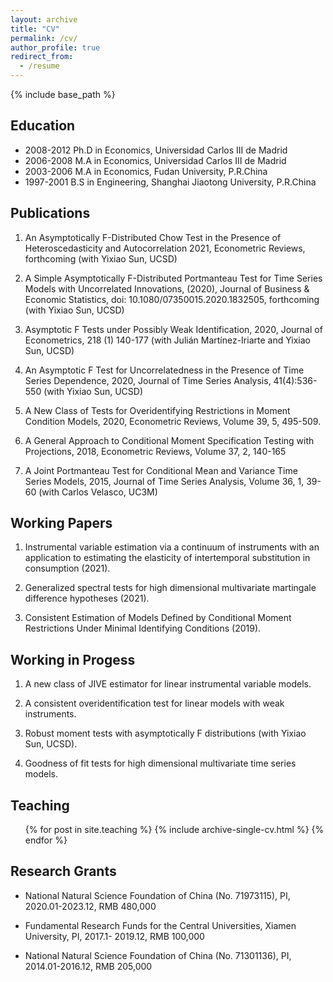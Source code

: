 ```yaml
---
layout: archive
title: "CV"
permalink: /cv/
author_profile: true
redirect_from:
  - /resume
---
```


{% include base_path %}

## Education

   * 2008-2012 Ph.D in Economics, Universidad Carlos III de Madrid
   * 2006-2008 M.A in Economics, Universidad Carlos III de Madrid
   * 2003-2006 M.A in Economics, Fudan University, P.R.China
   * 1997-2001 B.S in Engineering, Shanghai Jiaotong University, P.R.China


## Publications 
1. An Asymptotically F-Distributed Chow Test in the Presence of Heteroscedasticity and Autocorrelation 2021, Econometric Reviews, forthcoming (with Yixiao Sun, UCSD)

2. A Simple Asymptotically F-Distributed Portmanteau Test for Time Series Models with Uncorrelated Innovations, (2020), Journal of Business & Economic Statistics, doi: 10.1080/07350015.2020.1832505, forthcoming (with Yixiao Sun, UCSD)

3. Asymptotic F Tests under Possibly Weak Identification, 2020, Journal of Econometrics, 218 (1) 140-177 (with Julián Martínez-Iriarte and Yixiao Sun, UCSD)

4. An Asymptotic F Test for Uncorrelatedness in the Presence of Time Series Dependence, 2020, Journal of Time Series Analysis, 41(4):536-550 (with Yixiao Sun, UCSD)

5. A New Class of Tests for Overidentifying Restrictions in Moment Condition Models, 2020, Econometric Reviews, Volume 39, 5, 495-509.

6. A General Approach to Conditional Moment Specification Testing with Projections, 2018, Econometric Reviews, Volume 37, 2, 140-165

7. A Joint Portmanteau Test for Conditional Mean and Variance Time Series Models, 2015, Journal of Time Series Analysis, Volume 36, 1, 39-60 (with Carlos Velasco, UC3M)


## Working Papers

1. Instrumental variable estimation via a continuum of instruments with an application to estimating the elasticity of intertemporal substitution in consumption (2021).

2. Generalized spectral tests for high dimensional multivariate martingale difference hypotheses (2021).

3. Consistent Estimation of Models Defined by Conditional Moment Restrictions Under Minimal Identifying Conditions (2019). 


## Working in Progess

  1. A new class of JIVE estimator for linear instrumental variable models.

  2. A consistent overidentification test for linear models with weak instruments.

  3. Robust moment tests with asymptotically F distributions (with Yixiao Sun, UCSD).
  
  4. Goodness of fit tests for high dimensional multivariate time series models.

## Teaching

  <ul>{% for post in site.teaching %}
    {% include archive-single-cv.html %}
  {% endfor %}</ul>
  
## Research Grants



   * National Natural Science Foundation of China (No. 71973115), PI, 2020.01-2023.12, RMB 480,000

   * Fundamental Research Funds for the Central Universities, Xiamen University, PI, 2017.1- 2019.12, RMB 100,000

   * National Natural Science Foundation of China (No. 71301136), PI, 2014.01-2016.12, RMB 205,000

